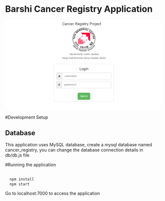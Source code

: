 # Barshi Cancer Registry Application

![](https://raw.githubusercontent.com/eMahtab/cancer-registry/master/cancer-registry-application.png)

#Development Setup

## Database
This application uses MySQL database, create a mysql database named cancer_registry, you can change the
database connection details in db/db.js file

#Running the application

```

  npm install
  npm start

```

Go to localhost:7000 to access the application  
